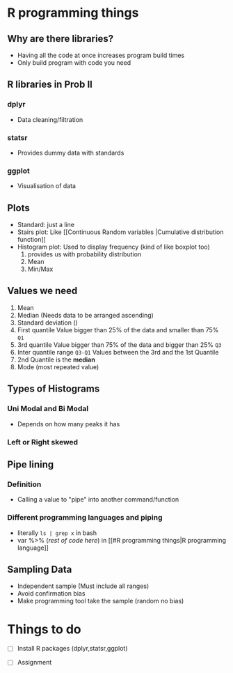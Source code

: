 # R programming things
## Why are there libraries?
- Having all the code at once increases program build times
- Only build program with code you need
## R libraries in Prob II
### dplyr
- Data cleaning/filtration
### statsr
- Provides dummy data with standards
### ggplot
- Visualisation of data
## Plots
- Standard: just a line
- Stairs plot: Like [[Continuous Random variables |Cumulative distribution function]]
- Histogram plot: Used to display frequency (kind of like boxplot too)
  1. provides us with probability distribution
  2. Mean
  3. Min/Max
## Values we need
1. Mean
2. Median (Needs data to be arranged ascending)
3. Standard deviation ()
4. First quantile 
   Value bigger than 25% of the data and smaller than 75% `Q1`
5. 3rd quantile 
   Value bigger than 75% of the data and bigger than 25% `Q3`
6. Inter quantile range `Q3-Q1`
   Values between the 3rd and the 1st Quantile
7. 2nd Quantile is the **median**
8. Mode (most repeated value)
## Types of Histograms
### Uni Modal and Bi Modal 
- Depends on how many peaks it has
### Left or Right skewed
## Pipe lining
### Definition
- Calling a value to "pipe" into another command/function
### Different programming languages and piping
- literally `ls | grep x`  in bash
- var %>% (*rest of code here*) in [[#R programming things|R programming language]]
## Sampling Data
- Independent sample (Must include all ranges)
- Avoid confirmation bias
- Make programming tool take the sample (random no bias)
 
# Things to do
- [ ] Install R packages (dplyr,statsr,ggplot)
- [ ] Assignment
	